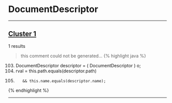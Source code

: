 # DocumentDescriptor

***

## [Cluster 1](./1)
1 results
> this comment could not be generated...
{% highlight java %}
103. DocumentDescriptor descriptor = ( DocumentDescriptor ) o;
105. rval = this.path.equals(descriptor.path)
106.        && this.name.equals(descriptor.name);
{% endhighlight %}

***

